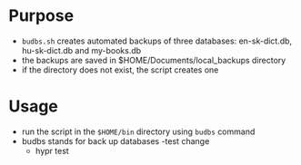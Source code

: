 # Purpose

- `budbs.sh` creates automated backups of three databases: en-sk-dict.db, hu-sk-dict.db and my-books.db
- the backups are saved in $HOME/Documents/local_backups directory
- if the directory does not exist, the script creates one

# Usage

- run the script in the `$HOME/bin` directory using `budbs` command
- budbs stands for back up databases
  -test change
  - hypr test
